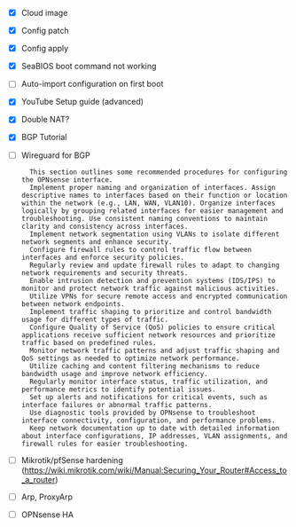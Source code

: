 - [x] Cloud image
- [x] Config patch
- [x] Config apply    
- [x] SeaBIOS boot command not working
- [ ] Auto-import configuration on first boot

- [x] YouTube Setup guide (advanced)
- [x] Double NAT? 
- [x] BGP Tutorial
- [ ] Wireguard for BGP

        This section outlines some recommended procedures for configuring the OPNsense interface.
        Implement proper naming and organization of interfaces. Assign descriptive names to interfaces based on their function or location within the network (e.g., LAN, WAN, VLAN10). Organize interfaces logically by grouping related interfaces for easier management and troubleshooting. Use consistent naming conventions to maintain clarity and consistency across interfaces.
        Implement network segmentation using VLANs to isolate different network segments and enhance security.
        Configure firewall rules to control traffic flow between interfaces and enforce security policies.
        Regularly review and update firewall rules to adapt to changing network requirements and security threats.
        Enable intrusion detection and prevention systems (IDS/IPS) to monitor and protect network traffic against malicious activities.
        Utilize VPNs for secure remote access and encrypted communication between network endpoints.
        Implement traffic shaping to prioritize and control bandwidth usage for different types of traffic.
        Configure Quality of Service (QoS) policies to ensure critical applications receive sufficient network resources and prioritize traffic based on predefined rules.
        Monitor network traffic patterns and adjust traffic shaping and QoS settings as needed to optimize network performance.
        Utilize caching and content filtering mechanisms to reduce bandwidth usage and improve network efficiency.
        Regularly monitor interface status, traffic utilization, and performance metrics to identify potential issues.
        Set up alerts and notifications for critical events, such as interface failures or abnormal traffic patterns.
        Use diagnostic tools provided by OPNsense to troubleshoot interface connectivity, configuration, and performance problems.
        Keep network documentation up to date with detailed information about interface configurations, IP addresses, VLAN assignments, and firewall rules for easier troubleshooting.

- [ ] Mikrotik/pfSense hardening (https://wiki.mikrotik.com/wiki/Manual:Securing_Your_Router#Access_to_a_router)
- [ ] Arp, ProxyArp
- [ ] OPNsense HA


